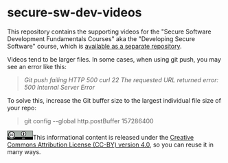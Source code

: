 # secure-sw-dev-videos

This repository contains the supporting videos for
the "Secure Software Development Fundamentals Courses"
aka the "Developing Secure Software" course, which is
[available as a separate repository](https://github.com/ossf/secure-sw-dev-fundamentals).

Videos tend to be larger files.
In some cases, when using git push, you may see an error like this:

> *Git push failing HTTP 500 curl 22 The requested URL returned error: 500 Internal Server Error*

To solve this,
increase the Git buffer size to the largest individual file size of your repo:

> git config --global http.postBuffer 157286400

<img src="by.svg" width="60" height="21" alt="CC-BY">This informational content is released under the [Creative Commons Attribution License (CC-BY) version 4.0](https://creativecommons.org/licenses/by/4.0/legalcode.txt), so you can reuse it in many ways.
